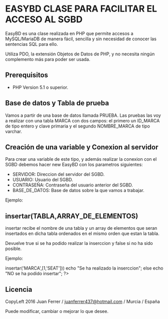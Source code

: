 EASYBD CLASE PARA FACILITAR EL ACCESO AL SGBD
=============================================

EasyBD es una clase realizada en PHP que permite accesos a MySQL/MariaDB de manera fácil, sencilla y sin necesidad de conocer las sentencias SQL para ello. 

Utiliza PDO, la extensión Objetos de Datos de PHP, y no necesita ningún complemento más para poder ser usada.

## Prerequisitos

* PHP Version 5.1 o superior.
  
## Base de datos y Tabla de prueba

Vamos a partir de una base de datos llamada PRUEBA. Las pruebas las voy a realizar con una tabla MARCA con dos campos: el primero un ID_MARCA de tipo entero y clave primaria y el segundo NOMBRE_MARCA de tipo varchar.

## Creación de una variable y Conexion al servidor

Para crear una variable de este tipo, y además realizar la conexion con el SGBD debemos hacer new EasyBD con los parametros siguientes:

* SERVIDOR: Direccion del servidor del SGBD.
* USUARIO: Usuario del SGBD.
* CONTRASEÑA: Contraseña del usuario anterior del SGBD.
* BASE_DE_DATOS: Base de datos sobre la que vamos a trabajar.

Ejemplo:
	<?php
    include "easybd.class.php";
    $bd=new EasyBD("localhost","root","","PRUEBA");
    ?>
    
## insertar(TABLA,ARRAY_DE_ELEMENTOS)
insertar recibe el nombre de una tabla y un array de elementos que seran insertados en dicha tabla ordenados en el mismo orden que estan la tabla. 

Devuelve true si se ha podido realizar la inserccion y false si no ha sido posible.

Ejemplo:

<?php
    if ($bd->insertar('MARCA',[1,'SEAT'])) 
    	echo "Se ha realizado la inserccion";
    else 
    	echo "NO se ha podido insertar";
    ?>


## Licencia

CopyLeft 2016 Juan Ferrer / juanferrer437@hotmail.com / Murcia / España

Puede modificar, cambiar o mejorar lo que desee. 